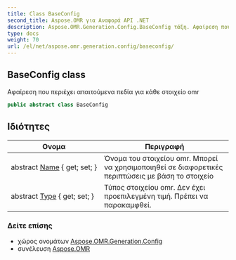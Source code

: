 ```yaml
---
title: Class BaseConfig
second_title: Aspose.OMR για Αναφορά API .NET
description: Aspose.OMR.Generation.Config.BaseConfig τάξη. Αφαίρεση που περιέχει απαιτούμενα πεδία για κάθε στοιχείο omr
type: docs
weight: 70
url: /el/net/aspose.omr.generation.config/baseconfig/
---
```

## BaseConfig class

Αφαίρεση που περιέχει απαιτούμενα πεδία για κάθε στοιχείο omr

```csharp
public abstract class BaseConfig
```

## Ιδιότητες

| Ονομα | Περιγραφή |
| --- | --- |
| abstract [Name](../../aspose.omr.generation.config/baseconfig/name/) { get; set; } | Όνομα του στοιχείου omr. Μπορεί να χρησιμοποιηθεί σε διαφορετικές περιπτώσεις με βάση το στοιχείο |
| abstract [Type](../../aspose.omr.generation.config/baseconfig/type/) { get; set; } | Τύπος στοιχείου omr. Δεν έχει προεπιλεγμένη τιμή. Πρέπει να παρακαμφθεί. |

### Δείτε επίσης

* χώρος ονομάτων [Aspose.OMR.Generation.Config](../../aspose.omr.generation.config/)
* συνέλευση [Aspose.OMR](../../)


